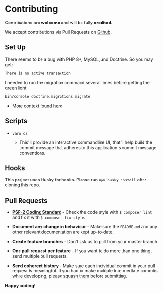 # Contributing

Contributions are **welcome** and will be fully **credited**.

We accept contributions via Pull Requests on [Github](https://github.com/shmolf/noted).

## Set Up
There seems to be a bug with PHP 8+, MySQL, and Doctrine. So you may get:
```
There is no active transaction
```

I needed to run the migration command several times before getting the green light
```shell
bin/console doctrine:migrations:migrate
```

- More context [found here](https://github.com/doctrine/migrations/issues/1202#issuecomment-945089795)

## Scripts

- ```shell
  yarn cz
  ```
   - This'll provide an interactive commandline UI, that'll help build the commit message that adheres
     to this application's commit message conventions.

## Hooks
This project uses Husky for hooks. Please run `npx husky install` after cloning this repo.

## Pull Requests

- **[PSR-2 Coding Standard](https://github.com/php-fig/fig-standards/blob/master/accepted/PSR-2-coding-style-guide.md)** - Check the code style with ``$ composer lint`` and fix it with ``$ composer fix-style``.

- **Document any change in behaviour** - Make sure the `README.md` and any other relevant documentation are kept up-to-date.

- **Create feature branches** - Don't ask us to pull from your master branch.

- **One pull request per feature** - If you want to do more than one thing, send multiple pull requests.

- **Send coherent history** - Make sure each individual commit in your pull request is meaningful. If you had to make multiple intermediate commits while developing, please [squash them](http://www.git-scm.com/book/en/v2/Git-Tools-Rewriting-History#Changing-Multiple-Commit-Messages) before submitting.

**Happy coding**!
